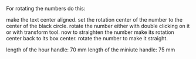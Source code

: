 For rotating the numbers do this:

make the text center aligned.
set the rotation center of the number to the center of the black circle.
rotate the number either with double clicking on it or with transform tool.
now to straighten the number make its rotation center back to its box center.
rotate the number to make it straight.

length of the hour handle: 70 mm
length of the miniute handle: 75 mm